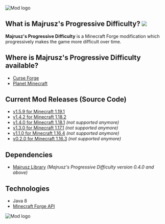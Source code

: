 ![Mod logo](https://github.com/Majrusz/MajruszsProgressiveDifficultyMod/blob/1.19.X/textures/logo.png?raw=true)

## What is Majrusz's Progressive Difficulty? [![](http://cf.way2muchnoise.eu/full_majruszs-progressive-difficulty_downloads.svg)](https://www.curseforge.com/minecraft/mc-mods/majruszs-progressive-difficulty)
**Majrusz's Progressive Difficulty** is a Minecraft Forge modification which progressively makes the game more difficult over time.

## Where is Majrusz's Progressive Difficulty available?
- [Curse Forge](https://www.curseforge.com/minecraft/mc-mods/majruszs-progressive-difficulty)
- [Planet Minecraft](https://www.planetminecraft.com/mod/majrusz-s-progressive-difficulty/)

## Current Mod Releases (Source Code)
- [v1.5.9 for Minecraft 1.19.1](https://github.com/Majrusz/MajruszsProgressiveDifficultyMod/tree/1.19.X/)
- [v1.4.2 for Minecraft 1.18.2](https://github.com/Majrusz/MajruszsProgressiveDifficultyMod/tree/1.18.2/)
- [v1.4.0 for Minecraft 1.18.1](https://github.com/Majrusz/MajruszsProgressiveDifficultyMod/tree/1.18.1/) *(not supported anymore)*
- [v1.3.0 for Minecraft 1.17.1](https://github.com/Majrusz/MajruszsProgressiveDifficultyMod/tree/1.17.1/) *(not supported anymore)*
- [v1.1.0 for Minecraft 1.16.4](https://github.com/Majrusz/MajruszsProgressiveDifficultyMod/tree/1.16.4/) *(not supported anymore)*
- [v0.2.0 for Minecraft 1.16.3](https://github.com/Majrusz/MajruszsProgressiveDifficultyMod/tree/1.16.3/) *(not supported anymore)*

## Dependencies
- [Majrusz Library](https://github.com/Majrusz/MajruszLibrary/tree/1.19.X) *(Majrusz's Progressive Difficulty version 0.4.0 and above)*

## Technologies
- Java 8
- [Minecraft Forge API](https://github.com/MinecraftForge/MinecraftForge)

![Mod logo](https://github.com/Majrusz/MajruszsProgressiveDifficultyMod/blob/1.19.X/textures/languages.png?raw=true)
